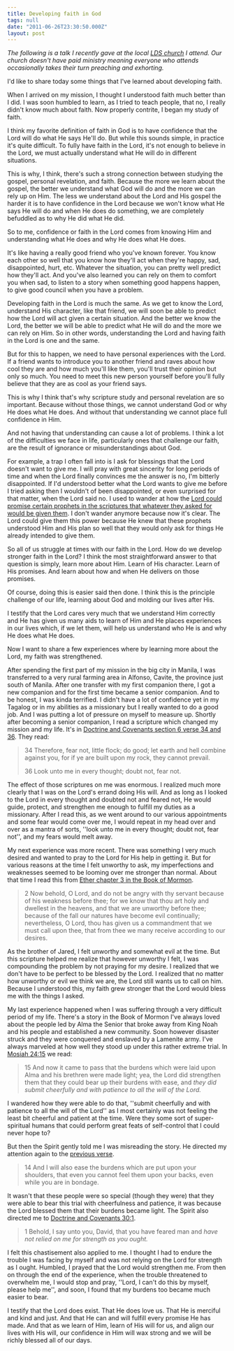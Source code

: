 ```yaml
---
title: Developing faith in God
tags: null
date: "2011-06-26T23:30:50.000Z"
layout: post
---
```


_The following is a talk I recently gave at the local [LDS church][0] I attend. Our church doesn't have paid ministry meaning everyone who attends occasionally takes their turn preaching and exhorting._

I'd like to share today some things that I've learned about developing faith.

When I arrived on my mission, I thought I understood faith much better than I did. I was soon humbled to learn, as I tried to teach people, that no, I really didn't know much about faith. Now properly contrite, I began my study of faith.

I think my favorite definition of faith in God is to have confidence that the Lord will do what He says He'll do. But while this sounds simple, in practice it's quite difficult. To fully have faith in the Lord, it's not enough to believe in the Lord, we must actually understand what He will do in different situations.

This is why, I think, there's such a strong connection between studying the gospel, personal revelation, and faith. Because the more we learn about the gospel, the better we understand what God will do and the more we can rely up on Him. The less we understand about the Lord and His gospel the harder it is to have confidence in the Lord because we won't know what He says He will do and when He does do something, we are completely befuddled as to why He did what He did.

So to me, confidence or faith in the Lord comes from knowing Him and understanding what He does and why He does what He does.

It's like having a really good friend who you've known forever. You know each other so well that you know how they'll act when they're happy, sad, disappointed, hurt, etc. Whatever the situation, you can pretty well predict how they'll act. And you've also learned you can rely on them to comfort you when sad, to listen to a story when something good happens happen, to give good council when you have a problem.

Developing faith in the Lord is much the same. As we get to know the Lord, understand His character, like that friend, we will soon be able to predict how the Lord will act given a certain situation. And the better we know the Lord, the better we will be able to predict what He will do and the more we can rely on Him. So in other words, understanding the Lord and having faith in the Lord is one and the same.

But for this to happen, we need to have personal experiences with the Lord. If a friend wants to introduce you to another friend and raves about how cool they are and how much you'll like them, you'll trust their opinion but only so much. You need to meet this new person yourself before you'll fully believe that they are as cool as your friend says.

This is why I think that's why scripture study and personal revelation are so important. Because without those things, we cannot understand God or why He does what He does. And without that understanding we cannot place full confidence in Him.

And not having that understanding can cause a lot of problems. I think a lot of the difficulties we face in life, particularly ones that challenge our faith, are the result of ignorance or misunderstandings about God.

For example, a trap I often fall into is I ask for blessings that the Lord doesn't want to give me. I will pray with great sincerity for long periods of time and when the Lord finally convinces me the answer is no, I'm bitterly disappointed. If I'd understood better what the Lord wants to give me before I tried asking then I wouldn't of been disappointed, or even surprised for that matter, when the Lord said no. I used to wander at how the [Lord could promise certain prophets in the scriptures that whatever they asked for would be given them][1]. I don't wander anymore because now it's clear. The Lord could give them this power because He knew that these prophets understood Him and His plan so well that they would only ask for things He already intended to give them.

So all of us struggle at times with our faith in the Lord. How do we develop stronger faith in the Lord? I think the most straightforward answer to that question is simply, learn more about Him. Learn of His character. Learn of His promises. And learn about how and when He delivers on those promises.

Of course, doing this is easier said then done. I think this is the principle challenge of our life, learning about God and molding our lives after His.

I testify that the Lord cares very much that we understand Him correctly and He has given us many aids to learn of Him and He places experiences in our lives which, if we let them, will help us understand who He is and why He does what He does.

Now I want to share a few experiences where by learning more about the Lord, my faith was strengthened.

After spending the first part of my mission in the big city in Manila, I was transferred to a very rural farming area in Alfonso, Cavite, the province just south of Manila. After one transfer with my first companion there, I got a new companion and for the first time became a senior companion. And to be honest, I was kinda terrified. I didn't have a lot of confidence yet in my Tagalog or in my abilities as a missionary but I really wanted to do a good job. And I was putting a lot of pressure on myself to measure up. Shortly after becoming a senior companion, I read a scripture which changed my mission and my life. It's in [Doctrine and Covenants section 6 verse 34 and 36][2]. They read:

> 34 Therefore, fear not, little flock; do good; let earth and hell combine against you, for if ye are built upon my rock, they cannot prevail.
> 
> 36 Look unto me in every thought; doubt not, fear not.
> 

The effect of those scriptures on me was enormous. I realized much more clearly that I was on the Lord's errand doing His will. And as long as I looked to the Lord in every thought and doubted not and feared not, He would guide, protect, and strengthen me enough to fulfill my duties as a missionary. After I read this, as we went around to our various appointments and some fear would come over me, I would repeat in my head over and over as a mantra of sorts, ''look unto me in every thought; doubt not, fear not'', and my fears would melt away.

My next experience was more recent. There was something I very much desired and wanted to pray to the Lord for His help in getting it. But for various reasons at the time I felt unworthy to ask, my imperfections and weaknesses seemed to be looming over me stronger than normal. About that time I read this from [Ether chapter 3 in the Book of Mormon][3].

> 2 Now behold, O Lord, and do not be angry with thy servant because of his weakness before thee; for we know that thou art holy and dwellest in the heavens, and that we are unworthy before thee; because of the fall our natures have become evil continually; nevertheless, O Lord, thou has given us a commandment that we must call upon thee, that from thee we many receive according to our desires.
> 

As the brother of Jared, I felt unworthy and somewhat evil at the time. But this scripture helped me realize that however unworthy I felt, I was compounding the problem by not praying for my desire. I realized that we don't have to be perfect to be blessed by the Lord. I realized that no matter how unworthy or evil we think we are, the Lord still wants us to call on him. Because I understood this, my faith grew stronger that the Lord would bless me with the things I asked.

My last experience happened when I was suffering through a very difficult period of my life. There's a story in the Book of Mormon I've always loved about the people led by Alma the Senior that broke away from King Noah and his people and established a new community. Soon however disaster struck and they were conquered and enslaved by a Lamenite army. I've always marveled at how well they stood up under this rather extreme trial. In [Mosiah 24:15][4] we read:

> 15 And now it came to pass that the burdens which were laid upon Alma and his brethren were made light; yea, the Lord did strengthen them that they could bear up their burdens with ease, and _they did submit cheerfully and with patience to all the will of the Lord._
> 

I wandered how they were able to do that, ''submit cheerfully and with patience to all the will of the Lord'' as I most certainly was not feeling the least bit cheerful and patient at the time. Were they some sort of super-spiritual humans that could perform great feats of self-control that I could never hope to?

But then the Spirit gently told me I was misreading the story. He directed my attention again to the [previous verse][5].

> 14 And I will also ease the burdens which are put upon your shoulders, that even you cannot feel them upon your backs, even while you are in bondage.
> 

It wasn't that these people were so special (though they were) that they were able to bear this trial with cheerfulness and patience, it was because the Lord blessed them that their burdens became light. The Spirit also directed me to [Doctrine and Covenants 30:1][6].

> 1 Behold, I say unto you, David, that you have feared man and _have not relied on me for strength as you ought._
> 

I felt this chastisement also applied to me. I thought I had to endure the trouble I was facing by myself and was not relying on the Lord for strength as I ought. Humbled, I prayed that the Lord would strengthen me. From then on through the end of the experience, when the trouble threatened to overwhelm me, I would stop and pray, ''Lord, I can't do this by myself, please help me'', and soon, I found that my burdens too became much easier to bear.

I testify that the Lord does exist. That He does love us. That He is merciful and kind and just. And that He can and will fulfill every promise He has made. And that as we learn of Him, learn of His will for us, and align our lives with His will, our confidence in Him will wax strong and we will be richly blessed all of our days.


[0]: http://lds.org
[1]: http://lds.org/scriptures/bofm/hel/10?lang=eng#7
[2]: http://lds.org/scriptures/dc-testament/dc/6?lang=eng#33
[3]: http://lds.org/scriptures/bofm/ether/3?lang=eng
[4]: http://lds.org/scriptures/bofm/mosiah/24?lang=eng#14
[5]: http://lds.org/scriptures/bofm/mosiah/24?lang=eng#13
[6]: http://lds.org/scriptures/dc-testament/dc/30?lang=eng